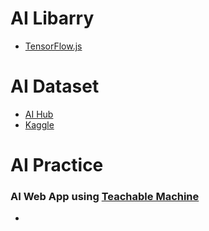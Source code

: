 # AI Libarry
- [TensorFlow.js](https://www.tensorflow.org/js)


# AI Dataset
- [AI Hub](https://aihub.or.kr/)
- [Kaggle](https://www.kaggle.com/)


# AI Practice
### AI Web App using [Teachable Machine](https://teachablemachine.withgoogle.com/)
- 
